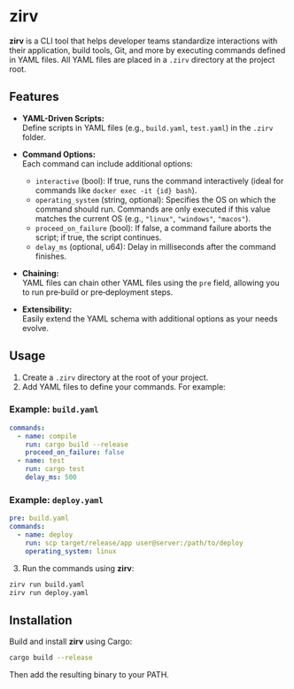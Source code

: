 # zirv

**zirv** is a CLI tool that helps developer teams standardize interactions with their application,
build tools, Git, and more by executing commands defined in YAML files. All YAML files are placed in a 
`.zirv` directory at the project root.

## Features

- **YAML-Driven Scripts:**  
  Define scripts in YAML files (e.g., `build.yaml`, `test.yaml`) in the `.zirv` folder.
  
- **Command Options:**  
  Each command can include additional options:
  - `interactive` (bool): If true, runs the command interactively (ideal for commands like `docker exec -it {id} bash`).
  - `operating_system` (string, optional): Specifies the OS on which the command should run. Commands are only executed if this value matches the current OS (e.g., `"linux"`, `"windows"`, `"macos"`).
  - `proceed_on_failure` (bool): If false, a command failure aborts the script; if true, the script continues.
  - `delay_ms` (optional, u64): Delay in milliseconds after the command finishes.
  
- **Chaining:**  
  YAML files can chain other YAML files using the `pre` field, allowing you to run pre‑build or pre‑deployment steps.

- **Extensibility:**  
  Easily extend the YAML schema with additional options as your needs evolve.

## Usage

1. Create a `.zirv` directory at the root of your project.
2. Add YAML files to define your commands. For example:

### Example: `build.yaml`

```yaml
commands:
  - name: compile
    run: cargo build --release
    proceed_on_failure: false
  - name: test
    run: cargo test
    delay_ms: 500
```

### Example: `deploy.yaml`

```yaml
pre: build.yaml
commands:
  - name: deploy
    run: scp target/release/app user@server:/path/to/deploy
    operating_system: linux
```

3. Run the commands using **zirv**:

```bash
zirv run build.yaml
zirv run deploy.yaml
```

## Installation

Build and install **zirv** using Cargo:

```bash
cargo build --release
```

Then add the resulting binary to your PATH.